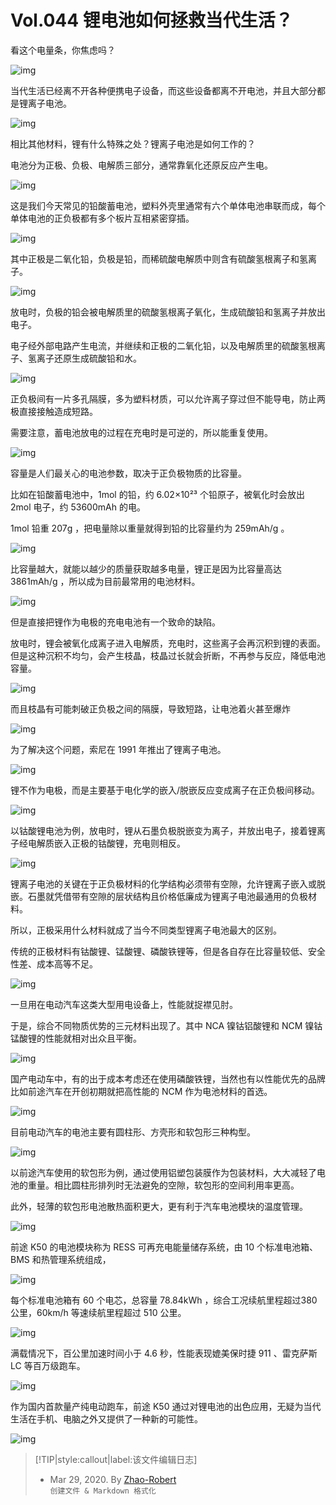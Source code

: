 # Vol.044 锂电池如何拯救当代生活？

看这个电量条，你焦虑吗？

![img](https://paperclip.host/static/U6yRaDu1Naa3V44vsCygRhKI2aM6PFQD0QC5GWVOgnrMZTQD2UtDVLMibA32iaHjEam7jbdfbjDfM92aHPRyBqicg.jpg?imageMogr2/format/avif)

当代生活已经离不开各种便携电子设备，而这些设备都离不开电池，并且大部分都是锂离子电池。

![img](https://paperclip.host/static/U6yRaDu1Naa3V44vsCygRhKI2aM6PFQDu236Lsia8R5ma0vJGaSh6RakDbMMARiclcka98sibdICo4fYvibekd4Lkw.png?imageMogr2/format/avif)

相比其他材料，锂有什么特殊之处？锂离子电池是如何工作的？

电池分为正极、负极、电解质三部分，通常靠氧化还原反应产生电。

![img](https://paperclip.host/static/U6yRaDu1Naa3V44vsCygRhKI2aM6PFQDK1hatJibg05T1lMTnTXhXfw0QBwornvPKuqQDyaQtc0FYJrleudlqcw.gif?imageMogr2/format/avif)

这是我们今天常见的铅酸蓄电池，塑料外壳里通常有六个单体电池串联而成，每个单体电池的正负极都有多个板片互相紧密穿插。

![img](https://paperclip.host/static/U6yRaDu1Naa3V44vsCygRhKI2aM6PFQDBcHqnR0LdbZJDR5ic4tPLGq2ic6ONiblaUAdH1fYyXvxWFmnuCmSz9LRw.gif?imageMogr2/format/avif)

其中正极是二氧化铅，负极是铅，而稀硫酸电解质中则含有硫酸氢根离子和氢离子。

![img](https://paperclip.host/static/U6yRaDu1Naa3V44vsCygRhKI2aM6PFQD6x3ay5bFXYHxHA90BL9PZS2rLNf516wRZibUkZ9ia30r4ToXzrLzKJEQ.png?imageMogr2/format/avif)

放电时，负极的铅会被电解质里的硫酸氢根离子氧化，生成硫酸铅和氢离子并放出电子。

电子经外部电路产生电流，并继续和正极的二氧化铅，以及电解质里的硫酸氢根离子、氢离子还原生成硫酸铅和水。

![img](https://paperclip.host/static/U6yRaDu1Naa3V44vsCygRhKI2aM6PFQDtIqOODXP0aU9RoRUqxZQQBIfRqtwdjq3526nWzXHIc3UicgjJ3Q0PZA.gif?imageMogr2/format/avif)

正负极间有一片多孔隔膜，多为塑料材质，可以允许离子穿过但不能导电，防止两极直接接触造成短路。

需要注意，蓄电池放电的过程在充电时是可逆的，所以能重复使用。

![img](https://paperclip.host/static/U6yRaDu1Naa3V44vsCygRhKI2aM6PFQDMicMs6amgBnyoQUBVUTzQlYmKLiaxS61raExLHXTChYiac8QLc38EI7gA.gif?imageMogr2/format/avif)

容量是人们最关心的电池参数，取决于正负极物质的比容量。

比如在铅酸蓄电池中，1mol 的铅，约 6.02×10²³ 个铅原子，被氧化时会放出 2mol 电子，约 53600mAh 的电。

1mol 铅重 207g ，把电量除以重量就得到铅的比容量约为 259mAh/g 。

![img](https://paperclip.host/static/U6yRaDu1Naa3V44vsCygRhKI2aM6PFQDzbC4zsqDWYqHpsqkZGiaw3ibibn0lSEg7SHOL5hJbicveRMfLgbIGeCZ0A.gif?imageMogr2/format/avif)

比容量越大，就能以越少的质量获取越多电量，锂正是因为比容量高达 3861mAh/g ，所以成为目前最常用的电池材料。

![img](https://paperclip.host/static/U6yRaDu1Naa3V44vsCygRhKI2aM6PFQDZEhPYXpQQ65sR5suP8icB1icTVPPxNNqG9ia4zIJlfS578lsg4ep89PNw.png?imageMogr2/format/avif)

但是直接把锂作为电极的充电电池有一个致命的缺陷。

放电时，锂会被氧化成离子进入电解质，充电时，这些离子会再沉积到锂的表面。但是这种沉积不均匀，会产生枝晶，枝晶过长就会折断，不再参与反应，降低电池容量。

![img](https://paperclip.host/static/U6yRaDu1Naa3V44vsCygRhKI2aM6PFQDklJNn61FIHVVHicxDOZ0GC7Suyj5fWJ3RS17BVcV2pCTxPba38V3LRA.gif?imageMogr2/format/avif)

而且枝晶有可能刺破正负极之间的隔膜，导致短路，让电池着火甚至爆炸

![img](https://paperclip.host/static/U6yRaDu1Naa3V44vsCygRhKI2aM6PFQDBvQiaRdkdOgu3iaLncKicrDl7Lia4MDgu07Uiaibz3T2o40ITquzRxvFPXQg.gif?imageMogr2/format/avif)

为了解决这个问题，索尼在 1991 年推出了锂离子电池。

![img](https://paperclip.host/static/U6yRaDu1Naa3V44vsCygRhKI2aM6PFQDaKuOarvibwyfECprRKRpWLmbIiaq5hC44IaMYVc4jmqwQDPjL9jG6cUg.png?imageMogr2/format/avif)

锂不作为电极，而是主要基于电化学的嵌入/脱嵌反应变成离子在正负极间移动。

![img](https://paperclip.host/static/U6yRaDu1Naa3V44vsCygRhKI2aM6PFQDNeCiavJR8lEyGicv8iczQm3aVpopP5rK41HMeyFk27IJ8y934T4SxxVeA.png?imageMogr2/format/avif)

以钴酸锂电池为例，放电时，锂从石墨负极脱嵌变为离子，并放出电子，接着锂离子经电解质嵌入正极的钴酸锂，充电则相反。

![img](https://paperclip.host/static/U6yRaDu1Naa3V44vsCygRhKI2aM6PFQD2MEW4TTNjnfe2xvcncbSQIg83fUyIDw0dVILymPpc7kT9osiaPrSIOw.gif?imageMogr2/format/avif)

锂离子电池的关键在于正负极材料的化学结构必须带有空隙，允许锂离子嵌入或脱嵌。石墨就凭借带有空隙的层状结构且价格低廉成为锂离子电池最通用的负极材料。

所以，正极采用什么材料就成了当今不同类型锂离子电池最大的区别。

传统的正极材料有钴酸锂、锰酸锂、磷酸铁锂等，但是各自存在比容量较低、安全性差、成本高等不足。

![img](https://paperclip.host/static/U6yRaDu1Naa3V44vsCygRhKI2aM6PFQDNicUfA1ctwIic7VomyL57FfBxhTvFqhhIyzbBoSEwhs1ib6T0Swt5OSqA.png?imageMogr2/format/avif)

一旦用在电动汽车这类大型用电设备上，性能就捉襟见肘。

于是，综合不同物质优势的三元材料出现了。其中 NCA 镍钴铝酸锂和 NCM 镍钴锰酸锂的性能就相对出众且平衡。

![img](https://paperclip.host/static/U6yRaDu1Naa3V44vsCygRhKI2aM6PFQDibOicJ7oF7Rqpb66hZ4ldq1bLroribp8C1p4ia6Syl6ZKa14Iw3YxWBbwQ.png?imageMogr2/format/avif)

国产电动车中，有的出于成本考虑还在使用磷酸铁锂，当然也有以性能优先的品牌比如前途汽车在开创初期就把高性能的 NCM 作为电池材料的首选。

![img](https://paperclip.host/static/U6yRaDu1Naa3V44vsCygRhKI2aM6PFQD8oFO0oNlZicx8Q7BP8oLV1y1O4ttcjAMd0LgXib0Oia7ibvgcsW8Jz5q5A.gif?imageMogr2/format/avif)

目前电动汽车的电池主要有圆柱形、方壳形和软包形三种构型。

![img](https://paperclip.host/static/U6yRaDu1Naa3V44vsCygRhKI2aM6PFQDv5zgicgDOTjiaQJjugp0PRDutWdH0w0iaw7gOjpLkfTic2w9agVr73xBqw.gif?imageMogr2/format/avif)

以前途汽车使用的软包形为例，通过使用铝塑包装膜作为包装材料，大大减轻了电池的重量。相比圆柱形排列时无法避免的空隙，软包形的空间利用率更高。

此外，轻薄的软包形电池散热面积更大，更有利于汽车电池模块的温度管理。

![img](https://paperclip.host/static/U6yRaDu1Naa3V44vsCygRhKI2aM6PFQDpfYBZYLhemOZT2WSoIzpm6Ua7R9kMjUHarj4DLQlPNVHkGTJsdhHmg.gif?imageMogr2/format/avif)

前途 K50 的电池模块称为 RESS 可再充电能量储存系统，由 10 个标准电池箱、BMS 和热管理系统组成，

![img](https://paperclip.host/static/U6yRaDu1Naa3V44vsCygRhKI2aM6PFQD1vseKlrDU4WQiaXnAnmE6IkxKMrXk3sNwUmaPTIL1xtuk5QHEz3lE0A.png?imageMogr2/format/avif)

每个标准电池箱有 60 个电芯，总容量 78.84kWh ，综合工况续航里程超过380公里，60km/h 等速续航里程超过 510 公里。

![img](https://paperclip.host/static/U6yRaDu1Naa3V44vsCygRhKI2aM6PFQDQqMEZLBcu4WZdV0ohvfAkppVGzblG4PKX76GC1hu9iaRookzrb2L0XQ.gif?imageMogr2/format/avif)

满载情况下，百公里加速时间小于 4.6 秒，性能表现媲美保时捷 911 、雷克萨斯 LC 等百万级跑车。

![img](https://paperclip.host/static/U6yRaDu1Naa3V44vsCygRhKI2aM6PFQDy4D8zn2rnLSs2xqgt2mZRO6vYNTWc9KlQe1xkmzhr0PRRK05ryIv7g.gif?imageMogr2/format/avif)

作为国内首款量产纯电动跑车，前途 K50 通过对锂电池的出色应用，无疑为当代生活在手机、电脑之外又提供了一种新的可能性。

![img](https://paperclip.host/static/U6yRaDu1Naa3V44vsCygRhKI2aM6PFQDraCfd8PAyXS5MFibOXknBCag5nLf9NsQjyWaJOomicjO6IOtVcTQxJ4A.gif?imageMogr2/format/avif)

> [!TIP|style:callout|label:该文件编辑日志]
>
> - Mar 29, 2020. By [Zhao-Robert](https://github.com/Zhao-Robert)  
> `创建文件 & Markdown 格式化`
